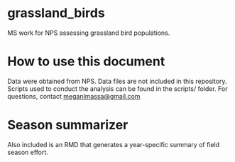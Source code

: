 # grassland_birds
MS work for NPS assessing grassland bird populations.

# How to use this document
Data were obtained from NPS. Data files are not included in this repository.
Scripts used to conduct the analysis can be found in the scripts/ folder.
For questions, contact meganlmassa@gmail.com

# Season summarizer
Also included is an RMD that generates a year-specific summary of field season effort.
